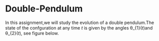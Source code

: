 # Double-Pendulum

In this assignment,we will study the evolution of a double pendulum.The state of the confguration at any time *t* is given by the angles θ_{1}(*t*)and θ_{2}(*t*), see figure below.
